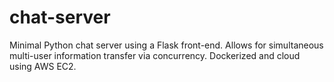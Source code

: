 # chat-server
Minimal Python chat server using a Flask front-end. 
Allows for simultaneous multi-user information transfer via concurrency. 
Dockerized and cloud using AWS EC2.
